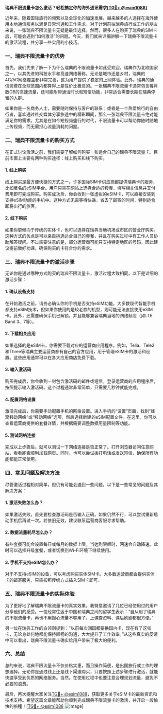 **瑞典不限流量卡怎么激活？轻松搞定你的海外通讯需求[[TG💪+ @esim1088](https://t.me/s/esim1088)]**

近年来，随着国际旅行的频繁以及全球化的加速发展，越来越多的人选择在海外使用本地通信服务以满足日常沟通和工作需求。对于计划前往瑞典旅行或工作的朋友来说，一张瑞典不限流量卡无疑是最佳选择。然而，很多人在购买了瑞典的SIM卡后，可能会遇到“如何激活”的问题。今天，我们就来详细讲解一下瑞典不限流量卡的激活流程，并分享一些实用的小技巧。

### **一、瑞典不限流量卡的优势**

首先，我们先来了解一下为什么瑞典的不限流量卡如此受欢迎。瑞典作为北欧国家之一，以其先进的科技水平和高速网络著称。无论是城市还是乡村，瑞典的4G/5G网络覆盖都非常完善，这为用户提供了稳定的上网体验。此外，瑞典的通信资费在全球范围内都算得上是性价比极高的。一张瑞典不限流量卡通常包含每月数GB的高速流量，还可能附带通话时长和短信功能，非常适合需要长期在瑞典停留的人群。

如果你是一名商务人士，需要随时保持与客户的联系；或者是一个热爱旅行的自由行者，喜欢通过社交媒体分享旅途中的精彩瞬间，那么一张瑞典不限流量卡绝对能满足你的需求。尤其是在如今短视频盛行的时代，不限流量卡可以帮助你随时随地上传视频，而无需担心流量消耗的问题。

### **二、瑞典不限流量卡的购买方式**

在正式讨论激活之前，我们需要了解如何购买一张适合自己的瑞典不限流量卡。目前市面上主要有两种购买途径：线上购买和线下购买。

#### **1. 线上购买**
线上购买是最方便快捷的方式之一。许多国际SIM卡供应商都提供瑞典卡的服务，比如著名的eSIM平台。用户只需在网站上选择合适的套餐，填写相关信息并支付费用即可完成购买。购买成功后，你会收到一张虚拟的eSIM卡，可以直接安装到支持eSIM功能的手机中。这种方式无需等待快递，省去了邮寄的时间，特别适合即将出行的旅客。

#### **2. 线下购买**
如果你更倾向于传统的实体卡，也可以选择在瑞典当地机场或市区的营业厅购买。这种方式的优点是可以亲自挑选适合自己的套餐，并且在购买过程中有工作人员协助解答疑问。不过需要注意的是，部分运营商可能只支持特定地区的号码，因此建议提前做好功课，确保购买的卡符合你的需求。

### **三、瑞典不限流量卡的激活步骤**

无论你是通过哪种方式购买的瑞典不限流量卡，激活过程大致相同。以下是详细的激活步骤：

#### **1. 确认设备支持**
在开始激活之前，请务必确认你的手机是否支持eSIM功能。大多数现代智能手机都支持eSIM技术，但如果你使用的是较老款的机型，则可能无法直接使用eSIM卡。此外，还需要确保手机已解锁，并且能够兼容瑞典当地的网络频段（如LTE Band 3、7等）。

#### **2. 下载相关应用**
如果选择的是eSIM卡，你需要下载对应的运营商应用程序。例如，Telia、Tele2和Three等瑞典主要运营商都有自己的官方应用，用于管理eSIM卡的激活和设置。这些应用通常可以在各大应用商店免费下载。

#### **3. 输入激活码**
购买完成后，你会收到一封包含激活码的邮件或短信。登录运营商的应用程序后，按照提示输入激活码。这个过程通常非常简单，只需要几秒钟就能完成。

#### **4. 配置网络设置**
激活完成后，你需要手动配置手机的网络设置。进入手机的“设置”页面，找到“蜂窝移动网络”或“移动网络”选项，然后选择新建的eSIM配置文件。在这里，你可以查看运营商提供的套餐详情，并根据需要调整数据用量限制等功能。

#### **5. 测试网络连接**
完成以上步骤后，就可以测试一下网络连接是否正常了。打开浏览器访问任意网站，看看能否顺利加载网页。同时，也可以尝试拨打电话或发送短信，确保所有功能都能正常使用。

### **四、常见问题及解决方法**

尽管激活过程相对简单，但仍有可能会遇到一些问题。以下是一些常见的问题及其解决方案：

#### **1. 激活失败怎么办？**
如果激活失败，首先要检查激活码是否输入正确。如果仍然不行，可以尝试重新启动手机后再试一次。若依旧无效，建议联系运营商客服寻求帮助。

#### **2. 数据流量耗尽怎么办？**
有些套餐可能会设置每日或每月的数据上限。当达到限额时，网速会自动降速。此时可以选择升级套餐，或者切换到Wi-Fi环境下继续使用。

#### **3. 手机不支持eSIM怎么办？**
对于不支持eSIM的设备，可以考虑购买实体SIM卡。大多数运营商都会提供实体卡的邮寄服务，只需按照传统方式插入SIM卡即可。

### **五、瑞典不限流量卡的实际体验**

为了更好地了解瑞典不限流量卡的真实效果，我特意邀请了几位已经使用过的用户分享他们的感受。一位经常往返于中国和瑞典之间的留学生表示：“自从用了瑞典的不限流量卡，再也不用担心流量不够用了，上课查资料、课后刷剧都很方便。”

另一位在瑞典工作的白领则提到：“以前每次回国都要换国内卡，现在有了这张卡，无论身处何地都能保持顺畅的沟通，大大提升了工作效率。”从这些真实的反馈中可以看出，瑞典不限流量卡确实给用户带来了极大的便利。

### **六、总结**

总的来说，瑞典不限流量卡不仅价格实惠，而且操作简便，是出国旅行或工作的理想选择。无论你是通过线上还是线下渠道购买，只要按照上述步骤进行激活，就能快速享受到优质的网络服务。当然，在使用过程中也要注意合理规划流量，避免不必要的浪费。

最后，再次提醒大家关注[TG💪+ @esim1088](https://t.me/s/esim1088)，获取更多关于eSIM卡的最新资讯和技术支持。希望这篇文章能帮助你顺利完成瑞典不限流量卡的激活，并开启一段愉快的旅程！[[TG💪+ @esim1088](https://t.me/s/esim1088) ![Image](https://i.postimg.cc/4NQfJmqS/Snipaste-2025-05-13-00-14-12.png)]